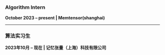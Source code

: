 ### **Algorithm Intern**  
**October 2023 – present | Memtensor(shanghai)**  

---

### **算法实习生**  
**2023年10月 – 现在 | 记忆张量（上海）科技有限公司**   


